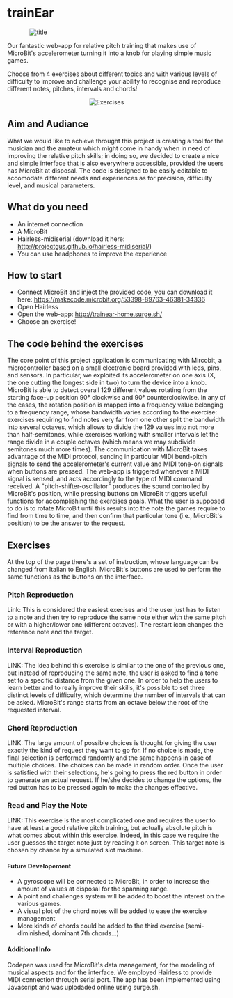 # trainEar
&nbsp;&nbsp;&nbsp;&nbsp;&nbsp;&nbsp;&nbsp;&nbsp;&nbsp;&nbsp;&nbsp;&nbsp; ![title](https://66.media.tumblr.com/561c299469a3f1eac6fcbb6c54950688/tumblr_inline_pozn7q1t1B1szlklo_540.png "t")



Our fantastic web-app for relative pitch training that makes use of MicroBit's accelerometer turning it into a knob for playing simple music games. 

Choose from 4 exercises about different topics and with various levels of difficulty to improve and challenge your ability to recognise and reproduce different notes, pitches, intervals and chords! 
 

&nbsp;&nbsp;&nbsp;&nbsp;&nbsp;&nbsp;&nbsp;&nbsp;&nbsp;&nbsp;&nbsp;&nbsp;&nbsp;&nbsp;&nbsp;&nbsp;&nbsp;&nbsp;&nbsp;&nbsp;&nbsp;&nbsp;&nbsp;&nbsp;&nbsp;&nbsp;&nbsp;&nbsp;&nbsp;&nbsp;&nbsp;&nbsp;&nbsp;&nbsp;&nbsp;&nbsp;&nbsp;&nbsp;&nbsp;&nbsp;&nbsp;&nbsp;&nbsp;&nbsp;&nbsp;&nbsp;&nbsp;&nbsp;![Exercises](http://oi65.tinypic.com/wcjps5.jpg "Es")

## Aim and Audiance
What we would like to achieve throught this project is creating a tool for the musician and the amateur which might come in handy when in need of improving the relative pitch skills; in doing so, we decided to create a nice and simple interface that is also everywhere accessible, provided the users has MicroBit at disposal. The code is designed to be easily editable to accomodate different needs and experiences as for precision, difficulty level, and musical parameters.

## What do you need
 * An internet connection
 * A MicroBit
 * Hairless-midiserial (download it here: http://projectgus.github.io/hairless-midiserial/)
 * You can use headphones to improve the experience

## How to start
* Connect MicroBit and inject the provided code, you can download it here: https://makecode.microbit.org/53398-89763-46381-34336
* Open Hairless
* Open the web-app: http://trainear-home.surge.sh/
* Choose an exercise!


## The code behind the exercises 
 The core point of this project application is communicating with Mircobit, a microcontroller based on a small electronic board provided with leds, pins, and sensors. In particular, we exploited its accelerometer on one axis (X, the one cutting the longest side in two) to turn the device into a knob. MicroBit is able to detect overall 129 different values rotating from the starting face-up position 90° clockwise and 90° counterclockwise. In any of the cases, the rotation position is mapped into a frequency value belonging to a frequency range, whose bandwidth varies according to the exercise: exercises requiring to find notes very far from one other split the bandwidth into several octaves, which allows to divide the 129 values into not more than half-semitones, while exercises working with smaller intervals let the range divide in a couple octaves (which means we may subdivide semitones much more times). The communication with MicroBit takes advantage of the MIDI protocol, sending in particular MIDI bend-pitch signals to send the accelerometer's current value and MIDI tone-on signals when buttons are pressed. The web-app is triggered whenever a MIDI signal is sensed, and acts accordingly to the type of MIDI command received. A "pitch-shifter-oscillator" produces the sound controlled by MicroBit's position, while pressing buttons on MicroBit triggers useful functions for accomplishing the exercises goals. What the user is supposed to do is to rotate MicroBit until this results into the note the games require to find from time to time, and then confirm that particular tone (i.e., MicroBit's position) to be the answer to the request.
 
## Exercises
 At the top of the page there's a set of instruction, whose language can be changed from Italian to English.
 MicroBit's buttons are used to perform the same functions as the buttons on the interface. 
### Pitch Reproduction  

Link:
This is considered the easiest execises and the user just has to listen to a note and then try to reproduce the same note either with the same pitch or with a higher/lower one (different octaves). 
The restart icon changes the reference note and the target. 

### Interval Reproduction
LINK:
The idea behind this exercise is similar to the one of the previous one, but instead of reproducing the same note, the user is asked to find a tone set to a specific distance from the given one. In order to help the users to learn better and to really improve their skills, it's possible to set three distinct levels of difficulty, which determine the number of intervals that can be asked. 
MicroBit's range starts from an octave below the root of the requested interval.

### Chord Reproduction
LINK:
The large amount of possible choices is thought for giving the user exactly the kind of request they want to go for. If no choice is made, the final selection is performed randomly and the same happens in case of multiple choices.
The choices can be made in random order. Once the user is satisfied with their selections, he's going to press the red button in order to generate an actual request. If he/she decides to change the options, the red button has to be pressed again to make the changes effective. 


### Read and Play the Note
LINK:
This exercise is the most complicated one and requires the user to have at least a good relative pitch training, but actually absolute pitch is what comes about within this exercise. Indeed, in this case we require the user guesses the target note just by reading it on screen. This target note is chosen by chance by a simulated slot machine. 

#### Future Developement
* A gyroscope will be connected to MicroBit, in order to increase the amount of values at disposal for the spanning range.
* A point and challenges system will be added to boost the interest on the various games.
* A visual plot of the chord notes will be added to ease the exercise management 
* More kinds of chords could be added to the third exercise (semi-diminished, dominant 7th chords...)

#### Additional Info
Codepen was used for MicroBit's data management, for the modeling of musical aspects and for the interface. We employed Hairless to provide MIDI connection through serial port. The app has been implemented using Javascript and was  uplodaded online using surge.sh.
